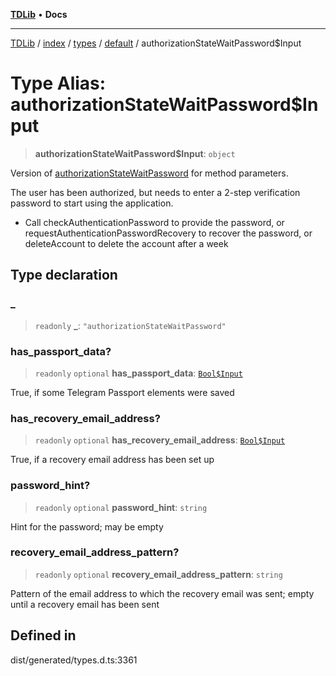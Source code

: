 [**TDLib**](../../../../../../README.md) • **Docs**

***

[TDLib](../../../../../../modules.md) / [index](../../../../../README.md) / [types](../../../README.md) / [default](../README.md) / authorizationStateWaitPassword$Input

# Type Alias: authorizationStateWaitPassword$Input

> **authorizationStateWaitPassword$Input**: `object`

Version of [authorizationStateWaitPassword](authorizationStateWaitPassword.md) for method parameters.

The user has been authorized, but needs to enter a 2-step verification password to start using the application.

- Call checkAuthenticationPassword to provide the password, or requestAuthenticationPasswordRecovery to recover the password, or deleteAccount to delete the account after a week

## Type declaration

### \_

> `readonly` **\_**: `"authorizationStateWaitPassword"`

### has\_passport\_data?

> `readonly` `optional` **has\_passport\_data**: [`Bool$Input`](Bool$Input.md)

True, if some Telegram Passport elements were saved

### has\_recovery\_email\_address?

> `readonly` `optional` **has\_recovery\_email\_address**: [`Bool$Input`](Bool$Input.md)

True, if a recovery email address has been set up

### password\_hint?

> `readonly` `optional` **password\_hint**: `string`

Hint for the password; may be empty

### recovery\_email\_address\_pattern?

> `readonly` `optional` **recovery\_email\_address\_pattern**: `string`

Pattern of the email address to which the recovery email was sent; empty until a recovery email has been sent

## Defined in

dist/generated/types.d.ts:3361
